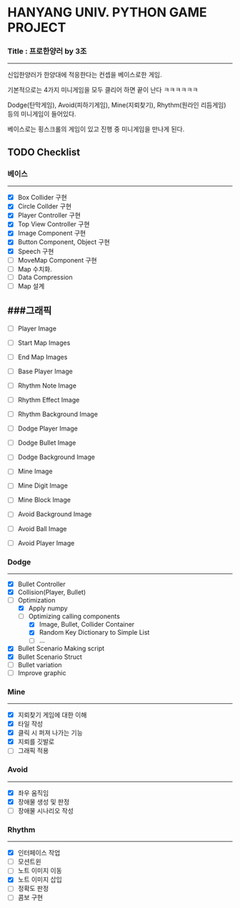 # HANYANG UNIV. PYTHON GAME PROJECT

### Title : 프로한양러 by 3조
------------------------------------
신입한양러가 한양대에 적응한다는 컨셉을 베이스로한 게임.

기본적으로는 4가지 미니게임을 모두 클리어 하면 끝이 난다 ㅋㅋㅋㅋㅋㅋ

Dodge(탄막게임), Avoid(피하기게임), Mine(지뢰찾기), Rhythm(원라인 리듬게임)
등의 미니게임이 들어있다.

베이스로는 횡스크롤의 게임이 있고 진행 중 미니게임을 만나게 된다.
## TODO Checklist
### 베이스
---------------------------------
- [x] Box Collider 구현
- [x] Circle Collder 구현
- [x] Player Controller 구현
- [x] Top View Controller 구현
- [x] Image Component 구현
- [x] Button Component, Object 구현
- [x] Speech 구현
- [ ] MoveMap Component 구현
- [ ] Map 수치화.
- [ ] Data Compression
- [ ] Map 설계

###그래픽
----------------------------------
- [ ] Player Image
- [ ] Start Map Images
- [ ] End Map Images
- [ ] Base Player Image

- [ ] Rhythm Note Image
- [ ] Rhythm Effect Image
- [ ] Rhythm Background Image

- [ ] Dodge Player Image
- [ ] Dodge Bullet Image
- [ ] Dodge Background Image

- [ ] Mine Image
- [ ] Mine Digit Image
- [ ] Mine Block Image

- [ ] Avoid Background Image
- [ ] Avoid Ball Image
- [ ] Avoid Player Image

### Dodge
----------------------------------
- [x] Bullet Controller
- [x] Collision(Player, Bullet)
- [ ] Optimization
  - [x] Apply numpy  
  - [ ] Optimizing calling components
    - [x] Image, Bullet, Collider Container 
    - [x] Random Key Dictionary to Simple List
    - [ ] ...
- [x] Bullet Scenario Making script
- [x] Bullet Scenario Struct
- [ ] Bullet variation
- [ ] Improve graphic

### Mine
-----------------------------------
- [x] 지뢰찾기 게임에 대한 이해
- [x] 타일 작성
- [x] 클릭 시 퍼져 나가는 기능
- [x] 지뢰를 깃발로
- [ ] 그래픽 적용

### Avoid
-----------------------------------
- [x] 좌우 움직임
- [x] 장애물 생성 및 판정
- [ ] 장애물 시나리오 작성
### Rhythm
-----------------------------------
- [x] 인터페이스 작업
- [ ] 모션트윈
- [ ] 노트 이미지 이동
- [x] 노트 이미지 삽입
- [ ] 정확도 판정
- [ ] 콤보 구현
